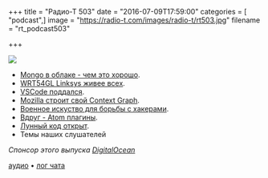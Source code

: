 +++
title = "Радио-Т 503"
date = "2016-07-09T17:59:00"
categories = [ "podcast",]
image = "https://radio-t.com/images/radio-t/rt503.jpg"
filename = "rt_podcast503"

+++

![](https://radio-t.com/images/radio-t/rt503.jpg)

- [Mongo в облаке - чем это хорошо](https://www.mongodb.com/cloud).
- [WRT54GL Linksys живее всех](http://arstechnica.com/information-technology/2016/07/the-wrt54gl-a-54mbps-router-from-2005-still-makes-millions-for-linksys/).
- [VSCode поддался](https://code.visualstudio.com/updates).
- [Mozilla строит свой Context Graph](http://venturebeat.com/2016/07/06/mozilla-is-building-context-graph-a-recommender-system-for-the-web/).
- [Военное искуство для борьбы с хакерами](http://www.businessinsider.com/cymettria-cyber-deception-2016-7).
- [Вдруг - Atom плагины](https://medium.com/@0x1AD2/atom-treasures-82a64ac391c).
- [Лунный код открыт](http://qz.com/726338/the-code-that-took-america-to-the-moon-was-just-published-to-github-and-its-like-a-1960s-time-capsule/).
- Темы наших слушателей

_Спонсор этого выпуска [DigitalOcean](https://www.digitalocean.com)_

[аудио](http://cdn.radio-t.com/rt_podcast503.mp3) • [лог чата](http://chat.radio-t.com/logs/radio-t-503.html)
<audio src="http://cdn.radio-t.com/rt_podcast503.mp3" preload="none"></audio>